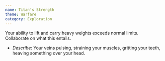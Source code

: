 ```yaml
---
name: Titan's Strength
theme: Warfare
category: Exploration
---
```


Your ability to lift and carry heavy weights exceeds normal limits. Collaborate on what this entails.

* *Describe*: Your veins pulsing, straining your muscles, gritting your teeth, heaving something over your head.